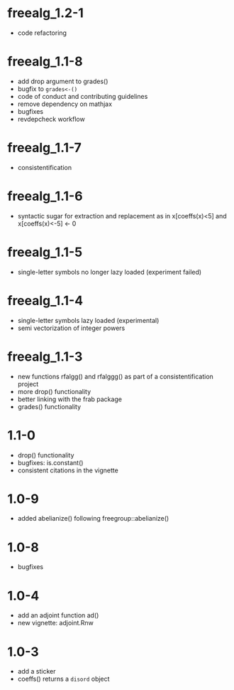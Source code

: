 # freealg_1.2-1

- code refactoring


# freealg_1.1-8

- add drop argument to grades()
- bugfix to `grades<-()`
- code of conduct and contributing guidelines
- remove dependency on mathjax
- bugfixes
- revdepcheck workflow

# freealg_1.1-7

- consistentification

# freealg_1.1-6

- syntactic sugar for extraction and replacement as in x[coeffs(x)<5]
  and x[coeffs(x)<-5] <- 0

# freealg_1.1-5

- single-letter symbols no longer lazy loaded (experiment failed)

# freealg_1.1-4
- single-letter symbols lazy loaded (experimental)
- semi vectorization of integer powers

# freealg_1.1-3

- new functions rfalgg() and rfalggg() as part of a consistentification project
- more drop() functionality
- better linking with the frab package
- grades() functionality


# 1.1-0

- drop() functionality
- bugfixes: is.constant()
- consistent citations in the vignette

# 1.0-9

- added abelianize() following freegroup::abelianize()

# 1.0-8

- bugfixes

# 1.0-4

- add an adjoint function ad()
- new vignette: adjoint.Rnw

# 1.0-3

- add a sticker
- coeffs() returns a `disord` object



